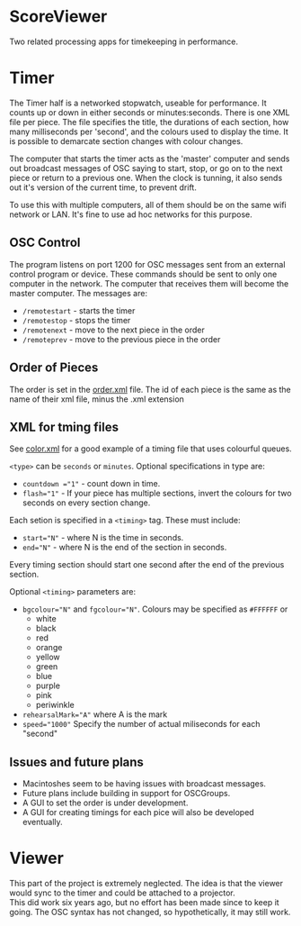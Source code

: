 ScoreViewer
===========

Two related processing apps for timekeeping in performance. 

# Timer

The Timer half is a networked stopwatch, useable for performance. It counts up or down in either seconds or minutes:seconds.
There is one XML file per piece. The file specifies the title, the durations of each section, how many milliseconds per 'second', and the colours used to display the time. It is possible to demarcate section changes with colour changes.

The computer that starts the timer acts as the 'master' computer and sends out broadcast messages of OSC saying to start, stop, or go on to the next piece or return to a previous one. When the clock is tunning, it also sends out it's version of the current time, to prevent drift.

To use this with multiple computers, all of them should be on the same wifi network or LAN. It's fine to use ad hoc networks for this purpose.

## OSC Control

The program listens on port 1200 for OSC messages sent from an external control program or device. These commands should be sent to only one computer in the network. The computer that receives them will become the master computer. The messages are:

* `/remotestart` - starts the timer
* `/remotestop` - stops the timer
* `/remotenext` - move to the next piece in the order
* `/remoteprev` - move to the previous piece in the order

## Order of Pieces

The order is set in the [order.xml](Timer/data/order.wml) file. The id of each piece is the same as the name of their xml file, minus the .xml extension

## XML for tming files

See [color.xml](Timer/data/color.xml) for a good example of a timing file that uses colourful queues.

`<type>` can be `seconds` or `minutes`.
Optional specifications in type are:
* `countdown ="1"` - count down in time.
* `flash="1"` - If your piece has multiple sections, invert the colours for two seconds on every section change.

Each setion is specified in a `<timing>` tag. These must include:
* `start="N"` - where N is the time in seconds.
* `end="N"` - where N is the end of the section in seconds.

Every timing section should start one second after the end of the previous section.

Optional `<timing>` parameters are:
* `bgcolour="N"` and `fgcolour="N"`. Colours may be specified as `#FFFFFF` or 
  - white
  - black
  - red
  - orange
  - yellow
  - green
  - blue
  - purple
  - pink
  - periwinkle
* `rehearsalMark="A"` where A is the mark
* `speed="1000"` Specify the number of actual miliseconds for each "second"

## Issues and future plans

* Macintoshes seem to be having issues with broadcast messages. 
* Future plans include building in support for OSCGroups. 
* A GUI to set the order is under development. 
* A GUI for creating timings for each pice will also be developed eventually.

# Viewer

This part of the project is extremely neglected. The idea is that the viewer would sync to the timer and could be attached to a projector.  
This did work six years ago, but no effort has been made since to keep it going. The OSC syntax has not changed, so hypothetically, it may still work.


